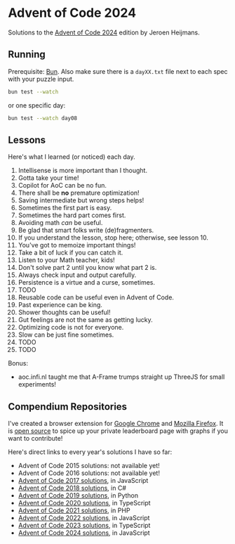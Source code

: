 # Advent of Code 2024

Solutions to the [Advent of Code 2024](https://adventofcode.com/2024) edition by Jeroen Heijmans.

## Running

Prerequisite: [Bun](https://bun.sh/).
Also make sure there is a `dayXX.txt` file next to each spec with your puzzle input.

```sh
bun test --watch
```

or one specific day:

```sh
bun test --watch day08
```

## Lessons

Here's what I learned (or noticed) each day.

1. Intellisense is more important than I thought.
2. Gotta take your time!
3. Copilot for AoC can be no fun.
4. There shall be **no** premature optimization!
5. Saving intermediate but wrong steps helps!
6. Sometimes the first part is easy.
7. Sometimes the hard part comes first.
8. Avoiding math *can* be useful.
9. Be glad that smart folks write (de)fragmenters.
10. If you understand the lesson, stop here; otherwise, see lesson 10.
11. You've got to memoize important things!
12. Take a bit of luck if you can catch it.
13. Listen to your Math teacher, kids!
14. Don't solve part 2 until you know what part 2 is.
15. Always check input and output carefully.
16. Persistence is a virtue and a curse, sometimes.
17. TODO
18. Reusable code can be useful even in Advent of Code.
19. Past experience can be king.
20. Shower thoughts can be useful!
21. Gut feelings are not the same as getting lucky.
22. Optimizing code is not for everyone.
23. Slow can be just fine sometimes.
24. TODO
25. TODO

Bonus:

- aoc.infi.nl taught me that A-Frame trumps straight up ThreeJS for small experiments!

## Compendium Repositories

I've created a browser extension for [Google Chrome](https://chrome.google.com/webstore/detail/ipbomkmbokofodhhjpipflmdplipblbe) and [Mozilla Firefox](https://addons.mozilla.org/en-US/firefox/addon/advent-of-code-charts/).
It is [open source](https://github.com/jeroenheijmans/advent-of-code-charts)  to spice up your private leaderboard page with graphs if you want to contribute!

Here's direct links to every year's solutions I have so far:

- Advent of Code 2015 solutions: not available yet!
- Advent of Code 2016 solutions: not available yet!
- [Advent of Code 2017 solutions](https://github.com/jeroenheijmans/advent-of-code-2017), in JavaScript
- [Advent of Code 2018 solutions](https://github.com/jeroenheijmans/advent-of-code-2018), in C#
- [Advent of Code 2019 solutions](https://github.com/jeroenheijmans/advent-of-code-2019), in Python
- [Advent of Code 2020 solutions](https://github.com/jeroenheijmans/advent-of-code-2020), in TypeScript
- [Advent of Code 2021 solutions](https://github.com/jeroenheijmans/advent-of-code-2021), in PHP
- [Advent of Code 2022 solutions](https://github.com/jeroenheijmans/advent-of-code-2022), in JavaScript
- [Advent of Code 2023 solutions](https://github.com/jeroenheijmans/advent-of-code-2023), in TypeScript
- [Advent of Code 2024 solutions](https://github.com/jeroenheijmans/advent-of-code-2024), in JavaScript
